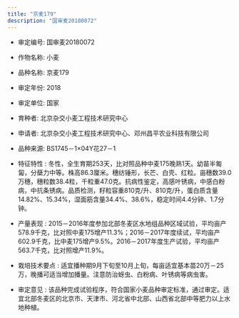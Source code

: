 ```yaml
---
title: "京麦179"
description: "国审麦20180072"
---
```

* 审定编号:  国审麦20180072

*  作物名称:  小麦

*  品种名称:  京麦179

*  审定年份:  2018

*  审定单位:  国家

* 育种者:  北京杂交小麦工程技术研究中心

*  申请者:  北京杂交小麦工程技术研究中心、邓州昌平农业科技有限公司

*  品种来源:  BS1745－1×04Y花27－1

*  特征特性 : 
冬性，全生育期253天，比对照品种中麦175晚熟1天。幼苗半匍匐，分蘖力中等。株高86.3厘米。穗纺锤形，长芒、白壳、红粒。亩穗数39.0万穗，穗粒数38.4粒，千粒重47.0克。抗病性鉴定，高感叶锈病，中感白粉病，中抗条锈病。品质检测，籽粒容重810克/升、810克/升，蛋白质含量14.82%、15.34%，湿面筋含量34.4%、38.6%，稳定时间4.4分钟、1.7分钟。
 
*  产量表现 : 
2015－2016年度参加北部冬麦区水地组品种区域试验，平均亩产578.9千克，比对照中麦175增产11.3%；2016－2017年度续试，平均亩产602.9千克，比中麦175增产9.5%。2016－2017年度生产试验，平均亩产563.7千克，比对照增产11.9%。

*  栽培技术要点 : 
适宜播种期9月下旬至10月上旬，每亩适宜基本苗20万－25万，晚播可适当增加播量。注意防治蚜虫、白粉病、叶锈病等病虫害。

*  审定意见 : 
该品种完成试验程序，符合国家小麦品种审定标准，通过审定。适宜北部冬麦区的北京市、天津市、河北省中北部、山西省北部中等肥力以上水地种植。
